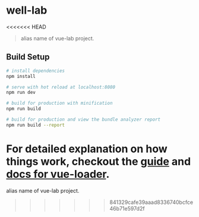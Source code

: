 # well-lab
<<<<<<< HEAD

> alias name of vue-lab project.

## Build Setup

``` bash
# install dependencies
npm install

# serve with hot reload at localhost:8080
npm run dev

# build for production with minification
npm run build

# build for production and view the bundle analyzer report
npm run build --report
```

For detailed explanation on how things work, checkout the [guide](http://vuejs-templates.github.io/webpack/) and [docs for vue-loader](http://vuejs.github.io/vue-loader).
=======
alias name of vue-lab project.
>>>>>>> 841329cafe39aaad8336740bcfce46b71e597d2f
